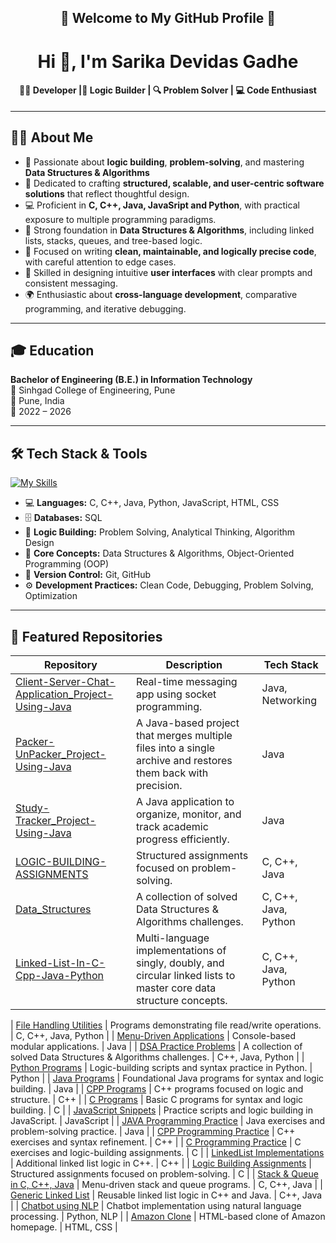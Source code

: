 <!-- Profile README for: Sarika-Gadhe -->
<h2 align="center">🌟 Welcome to My GitHub Profile 🌟</h2>
<h1 align="center">Hi 👋, I'm Sarika Devidas Gadhe</h1>
<h4 align="center">👩‍💻 Developer |🧠 Logic Builder | 🔍 Problem Solver | 💻 Code Enthusiast</h4>

----

## 👩‍💻 About Me  

- 🧠 Passionate about **logic building**, **problem-solving**, and mastering **Data Structures & Algorithms**  
- 🚀 Dedicated to crafting **structured, scalable, and user-centric software solutions** that reflect thoughtful design.
- 💻 Proficient in **C, C++, Java, JavaSript and Python**, with practical exposure to multiple programming paradigms.  
- 🧠 Strong foundation in **Data Structures & Algorithms**, including linked lists, stacks, queues, and tree-based logic. 
- 📝 Focused on writing **clean, maintainable, and logically precise code**, with careful attention to edge cases. 
- 🎨 Skilled in designing intuitive **user interfaces** with clear prompts and consistent messaging.
- 🌍 Enthusiastic about **cross-language development**, comparative programming, and iterative debugging.

---

## 🎓 Education  

**Bachelor of Engineering (B.E.) in Information Technology**  
🏫 Sinhgad College of Engineering, Pune  
📍 Pune, India  
📅 2022 – 2026  

----


## 🛠️ Tech Stack & Tools  

[![My Skills](https://skillicons.dev/icons?i=c,cpp,java,python,js,html,css,sql,git,github&perline=8)](https://skillicons.dev)  

- 💻 **Languages:** C, C++, Java, Python, JavaScript, HTML, CSS  
- 🗄️ **Databases:** SQL
- 🧠 **Logic Building:** Problem Solving, Analytical Thinking, Algorithm Design  
- 🧩 **Core Concepts:** Data Structures & Algorithms, Object-Oriented Programming (OOP)  
- 🔧 **Version Control:** Git, GitHub  
- ⚙️ **Development Practices:** Clean Code, Debugging, Problem Solving,  Optimization

  
----

## 📂 Featured Repositories  

| Repository | Description | Tech Stack |
|------------|-------------|------------|
| [Client-Server-Chat-Application_Project-Using-Java](https://github.com/Sarika-Gadhe/Client-Server-Chat-Application_Project-Using-Java.git) | Real-time messaging app using socket programming. | Java, Networking |
| [Packer-UnPacker_Project-Using-Java](https://github.com/Sarika-Gadhe/Packer-UnPacker_Project-Using-Java.git) | A Java-based project that merges multiple files into a single archive and restores them back with precision. | Java |
| [Study-Tracker_Project-Using-Java](https://github.com/Sarika-Gadhe/Study-Tracker_Project-Using-Java.git) | A Java application to organize, monitor, and track academic progress efficiently. | Java |
| [LOGIC-BUILDING-ASSIGNMENTS](https://github.com/Sarika-Gadhe/LOGIC-BUILDING-ASSIGNMENTS.git) | Structured assignments focused on problem-solving.| C, C++, Java |
| [Data_Structures ](https://github.com/Sarika-Gadhe/Data_Structures.git) | A collection of solved Data Structures & Algorithms challenges.  | C, C++, Java, Python|
| [Linked-List-In-C-Cpp-Java-Python ](https://github.com/Sarika-Gadhe/Linked-List-In-C-Cpp-Java-Python.git) |Multi-language implementations of singly, doubly, and circular linked lists to master core data structure concepts. | C, C++, Java, Python |

| [File Handling Utilities](https://github.com/Sarika-Gadhe/File-Handling-In-C-Cpp-Java-Python) | Programs demonstrating file read/write operations. | C, C++, Java, Python |
| [Menu-Driven Applications](https://github.com/Sarika-Gadhe/Menu-Driven-Applications-In-Java) | Console-based modular applications. | Java |
| [DSA Practice Problems](https://github.com/Sarika-Gadhe/DSA-Practice-Problems) | A collection of solved Data Structures & Algorithms challenges. | C++, Java, Python |
| [Python Programs](https://github.com/Sarika-Gadhe/Python_Programs) | Logic-building scripts and syntax practice in Python. | Python |
| [Java Programs](https://github.com/Sarika-Gadhe/Java_Programs) | Foundational Java programs for syntax and logic building. | Java |
| [CPP Programs](https://github.com/Sarika-Gadhe/CPP_Programs) | C++ programs focused on logic and structure. | C++ |
| [C Programs](https://github.com/Sarika-Gadhe/C_Programs) | Basic C programs for syntax and logic building. | C |
| [JavaScript Snippets](https://github.com/Sarika-Gadhe/JavaScript) | Practice scripts and logic building in JavaScript. | JavaScript |
| [JAVA Programming Practice](https://github.com/Sarika-Gadhe/JAVA_Programming_Practice) | Java exercises and problem-solving practice. | Java |
| [CPP Programming Practice](https://github.com/Sarika-Gadhe/CPP_Programming_Practice) | C++ exercises and syntax refinement. | C++ |
| [C Programming Practice](https://github.com/Sarika-Gadhe/C_Programming_Practice) | C exercises and logic-building assignments. | C |
| [LinkedList Implementations](https://github.com/Sarika-Gadhe/_LinkedList_Implementations_) | Additional linked list logic in C++. | C++ |
| [Logic Building Assignments](https://github.com/Sarika-Gadhe/LOGIC-BUILDING-ASSIGNMENTS) | Structured assignments focused on problem-solving. | C |
| [Stack & Queue in C, C++, Java](https://github.com/Sarika-Gadhe/Stack-Queue-In-C-Cpp-Java) | Menu-driven stack and queue programs. | C, C++, Java |
| [Generic Linked List](https://github.com/Sarika-Gadhe/Generic-Linked-List-In-Cpp-Java) | Reusable linked list logic in C++ and Java. | C++, Java |
| [Chatbot using NLP](https://github.com/Sarika-Gadhe/Implementation-of-Chatbot-using-NLP) | Chatbot implementation using natural language processing. | Python, NLP |
| [Amazon Clone](https://github.com/Sarika-Gadhe/Amazon-Clone) | HTML-based clone of Amazon homepage. | HTML, CSS |











